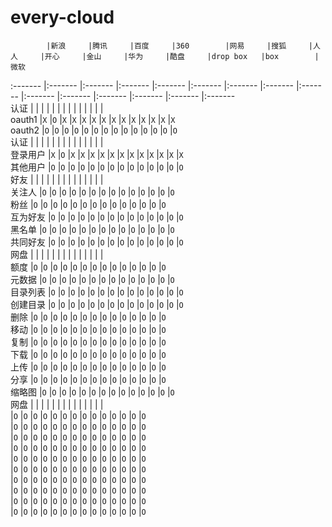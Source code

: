 every-cloud
===========
			|新浪		|腾讯		|百度		|360		|网易		|搜狐		|人人		|开心		|金山		|华为		|酷盘		|drop box	|box		|微软		
:-------	|:-------	|:-------	|:-------	|:-------	|:-------	|:-------	|:-------	|:-------	|:-------	|:-------	|:-------	|:-------	|:-------	|:-------	
认证		|			|			|			|			|			|			|			|			|			|			|			|			|			| 		
oauth1		|`X`		|`O`		|`X`		|`X`		|`X`		|`X`		|`X`		|`X`		|`X`		|`X`		|`X`		|`X`		|`X`		|`X`		
oauth2		|`O`		|`O`		|`O`		|`O`		|`O`		|`O`		|`O`		|`O`		|`O`		|`O`		|`O`		|`O`		|`O`		|`O`		
认证		|			|			|			|			|			|			|			|			|			|			|			|			|			| 		
登录用户	|`X`		|`O`		|`X`		|`X`		|`X`		|`X`		|`X`		|`X`		|`X`		|`X`		|`X`		|`X`		|`X`		|`X`		
其他用户	|`O`		|`O`		|`O`		|`O`		|`O`		|`O`		|`O`		|`O`		|`O`		|`O`		|`O`		|`O`		|`O`		|`O`		
好友		|			|			|			|			|			|			|			|			|			|			|			|			|			| 		
关注人	|`O`		|`O`		|`O`		|`O`		|`O`		|`O`		|`O`		|`O`		|`O`		|`O`		|`O`		|`O`		|`O`		|`O`				
粉丝		|`O`		|`O`		|`O`		|`O`		|`O`		|`O`		|`O`		|`O`		|`O`		|`O`		|`O`		|`O`		|`O`		|`O`		
互为好友	|`O`		|`O`		|`O`		|`O`		|`O`		|`O`		|`O`		|`O`		|`O`		|`O`		|`O`		|`O`		|`O`		|`O`		
黑名单	|`O`		|`O`		|`O`		|`O`		|`O`		|`O`		|`O`		|`O`		|`O`		|`O`		|`O`		|`O`		|`O`		|`O`		
共同好友	|`O`		|`O`		|`O`		|`O`		|`O`		|`O`		|`O`		|`O`		|`O`		|`O`		|`O`		|`O`		|`O`		|`O`				
网盘		|			|			|			|			|			|			|			|			|			|			|			|			|			| 		
额度		|`O`		|`O`		|`O`		|`O`		|`O`		|`O`		|`O`		|`O`		|`O`		|`O`		|`O`		|`O`		|`O`		|`O`		
元数据	|`O`		|`O`		|`O`		|`O`		|`O`		|`O`		|`O`		|`O`		|`O`		|`O`		|`O`		|`O`		|`O`		|`O`		
目录列表	|`O`		|`O`		|`O`		|`O`		|`O`		|`O`		|`O`		|`O`		|`O`		|`O`		|`O`		|`O`		|`O`		|`O`				
创建目录	|`O`		|`O`		|`O`		|`O`		|`O`		|`O`		|`O`		|`O`		|`O`		|`O`		|`O`		|`O`		|`O`		|`O`		
删除		|`O`		|`O`		|`O`		|`O`		|`O`		|`O`		|`O`		|`O`		|`O`		|`O`		|`O`		|`O`		|`O`		|`O`		
移动		|`O`		|`O`		|`O`		|`O`		|`O`		|`O`		|`O`		|`O`		|`O`		|`O`		|`O`		|`O`		|`O`		|`O`		
复制		|`O`		|`O`		|`O`		|`O`		|`O`		|`O`		|`O`		|`O`		|`O`		|`O`		|`O`		|`O`		|`O`		|`O`				
下载		|`O`		|`O`		|`O`		|`O`		|`O`		|`O`		|`O`		|`O`		|`O`		|`O`		|`O`		|`O`		|`O`		|`O`		
上传		|`O`		|`O`		|`O`		|`O`		|`O`		|`O`		|`O`		|`O`		|`O`		|`O`		|`O`		|`O`		|`O`		|`O`		
分享		|`O`		|`O`		|`O`		|`O`		|`O`		|`O`		|`O`		|`O`		|`O`		|`O`		|`O`		|`O`		|`O`		|`O`		
缩略图	|`O`		|`O`		|`O`		|`O`		|`O`		|`O`		|`O`		|`O`		|`O`		|`O`		|`O`		|`O`		|`O`		|`O`				
网盘		|			|			|			|			|			|			|			|			|			|			|			|			|			| 		
		|`O`		|`O`		|`O`		|`O`		|`O`		|`O`		|`O`		|`O`		|`O`		|`O`		|`O`		|`O`		|`O`		|`O`		
		|`O`		|`O`		|`O`		|`O`		|`O`		|`O`		|`O`		|`O`		|`O`		|`O`		|`O`		|`O`		|`O`		|`O`		
		|`O`		|`O`		|`O`		|`O`		|`O`		|`O`		|`O`		|`O`		|`O`		|`O`		|`O`		|`O`		|`O`		|`O`		
		|`O`		|`O`		|`O`		|`O`		|`O`		|`O`		|`O`		|`O`		|`O`		|`O`		|`O`		|`O`		|`O`		|`O`		
		|`O`		|`O`		|`O`		|`O`		|`O`		|`O`		|`O`		|`O`		|`O`		|`O`		|`O`		|`O`		|`O`		|`O`		
		|`O`		|`O`		|`O`		|`O`		|`O`		|`O`		|`O`		|`O`		|`O`		|`O`		|`O`		|`O`		|`O`		|`O`		
		|`O`		|`O`		|`O`		|`O`		|`O`		|`O`		|`O`		|`O`		|`O`		|`O`		|`O`		|`O`		|`O`		|`O`		
		|`O`		|`O`		|`O`		|`O`		|`O`		|`O`		|`O`		|`O`		|`O`		|`O`		|`O`		|`O`		|`O`		|`O`		
		|`O`		|`O`		|`O`		|`O`		|`O`		|`O`		|`O`		|`O`		|`O`		|`O`		|`O`		|`O`		|`O`		|`O`		
		|`O`		|`O`		|`O`		|`O`		|`O`		|`O`		|`O`		|`O`		|`O`		|`O`		|`O`		|`O`		|`O`		|`O`		